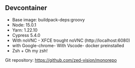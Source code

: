 ## Devcontainer

- Base image: buildpack-deps:groovy
- Node: 15.0.1
- Yarn: 1.22.10
- Cypress 5.4.0
- With noVNC - XFCE trought noVNC (http://localhost:6080)
- with Google-chrome- With Vscode- docker preinstalled
- Zsh + Oh my zsh!

Git repository: https://github.com/zed-vision/monorepo
